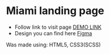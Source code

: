 # Miami landing page

- Follow link to visit page [DEMO LINK](https://<your_account>.github.io/layout_miami/)
- Design you can find here [Figma](https://www.figma.com/file/nHz8bflIwJaWP3P99vKTH5/miami_home_new?node-id=0%3A2)

Was made using: HTML5, CSS3(SCSS)
